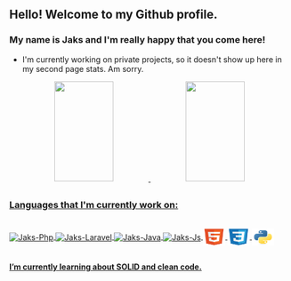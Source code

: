 ## Hello! Welcome to my Github profile.
### My name is Jaks and I'm really happy that you come here!

- I'm currently working on private projects, so it doesn't show up here in my second page stats. Am sorry.
<div align="center">
  <a href="https://github.com/jolcinei">
  <img height="180em" width="46%" src="https://github-readme-stats.vercel.app/api?username=jolcinei&show_icons=true&theme=dark&include_all_commits=true&count_private=true"/>
  <img height="180em" width="46%" src="https://github-readme-stats.vercel.app/api/top-langs/?username=jolcinei&layout=compact&langs_count=7&theme=dark&include_all_commits=true&count_private=true"/>
</div>

##

### Languages that I'm currently work on:
<div style="display: inline_block"><br>
  <img align="center" alt="Jaks-Php" height="50" width="40" src="https://cdn.jsdelivr.net/gh/devicons/devicon/icons/php/php-plain.svg">  
  <img align="center" alt="Jaks-Laravel" height="30" width="40" src="https://cdn.jsdelivr.net/gh/devicons/devicon/icons/laravel/laravel-plain-wordmark.svg">
  <img align="center" alt="Jaks-Java" height="30" width="40" src="https://cdn.jsdelivr.net/gh/devicons/devicon/icons/java/java-original.svg">
  <img align="center" alt="Jaks-Js" height="30" width="40" src="https://cdn.jsdelivr.net/gh/devicons/devicon/icons/javascript/javascript-original.svg">
  
  <img align="center" alt="Jaks-HTML" height="30" width="40" src="https://raw.githubusercontent.com/devicons/devicon/master/icons/html5/html5-original.svg">
  <img align="center" alt="Jaks-CSS" height="30" width="40" src="https://raw.githubusercontent.com/devicons/devicon/master/icons/css3/css3-original.svg">
  <img align="center" alt="Jaks-Python" height="30" width="40" src="https://raw.githubusercontent.com/devicons/devicon/master/icons/python/python-original.svg">

  
</div>
  
##

#### I’m currently learning about SOLID and clean code.

